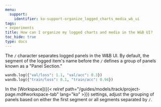 ```yaml
---
menu:
  support:
    identifier: ko-support-organize_logged_charts_media_wb_ui
tags:
- experiments
title: How can I organize my logged charts and media in the W&B UI?
toc_hide: true
type: docs
---
```


The `/` character separates logged panels in the W&B UI. By default, the segment of the logged item's name before the `/` defines a group of panels known as a "Panel Section."

```python
wandb.log({"val/loss": 1.1, "val/acc": 0.3})
wandb.log({"train/loss": 0.1, "train/acc": 0.94})
```

In the [Workspace]({{< relref path="/guides/models/track/project-page.md#workspace-tab" lang="ko" >}}) settings, adjust the grouping of panels based on either the first segment or all segments separated by `/`.